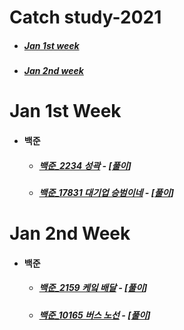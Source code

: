 # Catch study-2021

- ##### [Jan 1st week](#jan-1st-week-1)

- ##### [Jan 2nd week](#jan-2nd-week-1)

  


# Jan 1st Week

- #### 백준

  - ##### [백준_2234 성곽](https://www.acmicpc.net/problem/2234) - [[풀이](https://github.com/catch4/Song/blob/master/2021/jan_1st_week/2234.cpp)]

  - ##### [백준_17831 대기업 승범이네](https://www.acmicpc.net/problem/17831) - [[풀이](https://github.com/catch4/Song/blob/master/2021/jan_1st_week/17831.cpp)]



# Jan 2nd Week

- #### 백준

  - ##### [백준_2159 케잌 배달](https://www.acmicpc.net/problem/2159) - [[풀이](https://github.com/catch4/Song/blob/master/2021/jan_2nd_week/2159.cpp)]

  - ##### [백준_10165 버스 노선](https://www.acmicpc.net/problem/10165) - [[풀이](https://github.com/catch4/Song/blob/master/2021/jan_2nd_week/10165.cpp)]

  


